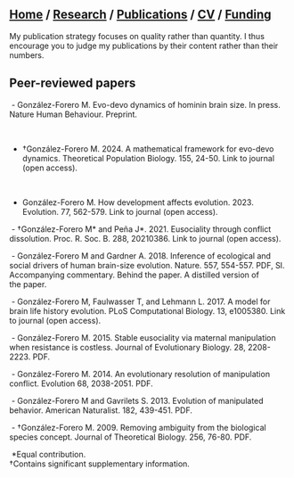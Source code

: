 ## [Home](https://mauriciogforero.github.io) / [Research](https://mauriciogforero.github.io/research) / [Publications](https://mauriciogforero.github.io/publications) / [CV](https://mauriciogforero.github.io/cv) / [Funding](https://mauriciogforero.github.io/funding)

My publication strategy focuses on quality rather than quantity. I thus encourage you to judge my publications by their content rather than their numbers.
​
## Peer-reviewed papers
​
​- González-Forero M. Evo-devo dynamics of hominin brain size. In press. Nature Human Behaviour. Preprint.  

​
- †González-Forero M. 2024. A mathematical framework for evo-devo dynamics. Theoretical Population Biology. 155, 24-50. Link to journal (open access).  

​
- González-Forero M. How development affects evolution. 2023. Evolution. 77, 562-579. Link to journal (open access).  

​
​- †González-Forero M* and Peña J*. 2021. Eusociality through conflict dissolution. Proc. R. Soc. B. 288, 20210386. Link to journal (open access).  

​
​- González-Forero M and Gardner A. 2018. Inference of ecological and social drivers of human brain-size evolution. Nature. 557, 554-557. PDF, SI. Accompanying commentary. Behind the paper. A distilled version of the paper.  

​
​- González-Forero M, Faulwasser T, and Lehmann L. 2017. A model for brain life history evolution. PLoS Computational Biology. 13, e1005380. Link to journal (open access).  

​
​- González-Forero M. 2015. Stable eusociality via maternal manipulation when resistance is costless. Journal of Evolutionary Biology. 28, 2208-2223. PDF.  

​
​- González-Forero M. 2014. An evolutionary resolution of manipulation conflict. Evolution 68, 2038-2051. PDF.  

​
​- González-Forero M and Gavrilets S. 2013. Evolution of manipulated behavior. American Naturalist. 182, 439-451. PDF.  

​
​- †González-Forero M. 2009. Removing ambiguity from the biological species concept. Journal of Theoretical Biology. 256, 76-80. PDF.  

​
*Equal contribution.  
†Contains significant supplementary information.
